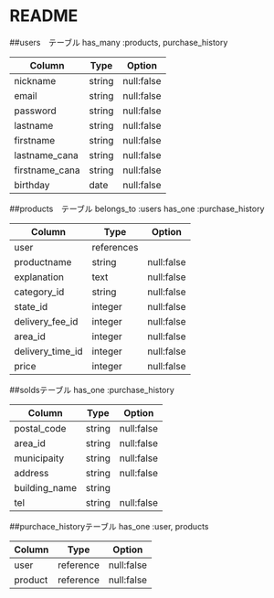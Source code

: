 # README

##users　テーブル
 has_many :products, purchase_history

| Column         | Type    | Option     |
| -------------- | ------- | ---------- |
| nickname       | string  | null:false |
| email          | string  | null:false |
| password       | string  | null:false |
| lastname       | string  | null:false |
| firstname      | string  | null:false |
| lastname_cana  | string  | null:false |
| firstname_cana | string  | null:false |
| birthday       | date    | null:false |

##products　テーブル
 belongs_to :users
 has_one :purchase_history

| Column           | Type       | Option     |
| ---------------- | ---------- | ---------- |
| user             | references |            |
| productname      | string     | null:false |
| explanation      | text       | null:false |
| category_id      | string     | null:false |
| state_id         | integer    | null:false |
| delivery_fee_id  | integer    | null:false |
| area_id          | integer    | null:false |
| delivery_time_id | integer    | null:false |
| price            | integer    | null:false |


##soldsテーブル
 has_one :purchase_history
 
| Column           | Type          | Option     |
| ---------------- | ------------- | ---------- |
| postal_code      | string        | null:false |
| area_id          | string        | null:false |
| municipaity      | string        | null:false |
| address          | string        | null:false |
| building_name    | string        |            |
| tel              | string        | null:false |

##purchace_historyテーブル
  has_one :user, products

| Column   | Type       | Option     |
| -------- | ---------- | ---------- |
| user     | reference  | null:false |
| product  | reference  | null:false |